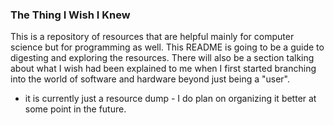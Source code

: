 ### The Thing I Wish I Knew

This is a repository of resources that are helpful mainly for computer science but for programming as well. This README is going to be a guide to digesting and exploring the resources. There will also be a section talking about what I wish had been explained to me when I first started branching into the world of software and hardware beyond just being a "user". 

* it is currently just a resource dump - I do plan on organizing it better at some point in the future.
